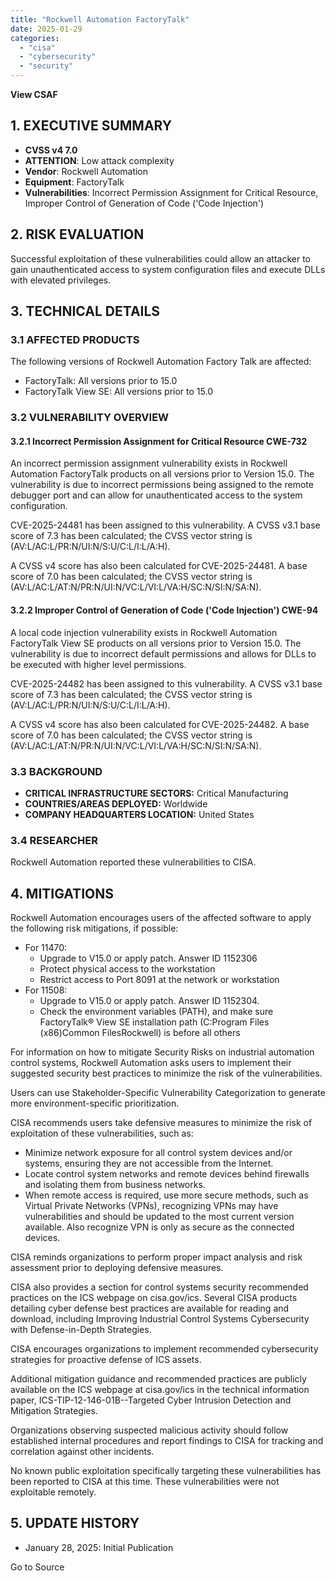 ```yaml
---
title: "Rockwell Automation FactoryTalk"
date: 2025-01-29
categories: 
  - "cisa"
  - "cybersecurity"
  - "security"
---
```


**View CSAF**

## 1\. EXECUTIVE SUMMARY

- **CVSS v4 7.0**
- **ATTENTION**: Low attack complexity
- **Vendor**: Rockwell Automation
- **Equipment**: FactoryTalk
- **Vulnerabilities**: Incorrect Permission Assignment for Critical Resource, Improper Control of Generation of Code ('Code Injection')

## 2\. RISK EVALUATION

Successful exploitation of these vulnerabilities could allow an attacker to gain unauthenticated access to system configuration files and execute DLLs with elevated privileges.

## 3\. TECHNICAL DETAILS

### 3.1 AFFECTED PRODUCTS

The following versions of Rockwell Automation Factory Talk are affected:

- FactoryTalk: All versions prior to 15.0
- FactoryTalk View SE: All versions prior to 15.0

### 3.2 VULNERABILITY OVERVIEW

#### **3.2.1** **Incorrect Permission Assignment for Critical Resource CWE-732**

An incorrect permission assignment vulnerability exists in Rockwell Automation FactoryTalk products on all versions prior to Version 15.0. The vulnerability is due to incorrect permissions being assigned to the remote debugger port and can allow for unauthenticated access to the system configuration.

CVE-2025-24481 has been assigned to this vulnerability. A CVSS v3.1 base score of 7.3 has been calculated; the CVSS vector string is (AV:L/AC:L/PR:N/UI:N/S:U/C:L/I:L/A:H).

A CVSS v4 score has also been calculated for CVE-2025-24481. A base score of 7.0 has been calculated; the CVSS vector string is (AV:L/AC:L/AT:N/PR:N/UI:N/VC:L/VI:L/VA:H/SC:N/SI:N/SA:N).

#### **3.2.2** **Improper Control of Generation of Code ('Code Injection') CWE-94**

A local code injection vulnerability exists in Rockwell Automation FactoryTalk View SE products on all versions prior to Version 15.0. The vulnerability is due to incorrect default permissions and allows for DLLs to be executed with higher level permissions.

CVE-2025-24482 has been assigned to this vulnerability. A CVSS v3.1 base score of 7.3 has been calculated; the CVSS vector string is (AV:L/AC:L/PR:N/UI:N/S:U/C:L/I:L/A:H).

A CVSS v4 score has also been calculated for CVE-2025-24482. A base score of 7.0 has been calculated; the CVSS vector string is (AV:L/AC:L/AT:N/PR:N/UI:N/VC:L/VI:L/VA:H/SC:N/SI:N/SA:N).

### 3.3 BACKGROUND

- **CRITICAL INFRASTRUCTURE SECTORS:** Critical Manufacturing
- **COUNTRIES/AREAS DEPLOYED:** Worldwide
- **COMPANY HEADQUARTERS LOCATION:** United States

### 3.4 RESEARCHER

Rockwell Automation reported these vulnerabilities to CISA.

## 4\. MITIGATIONS

Rockwell Automation encourages users of the affected software to apply the following risk mitigations, if possible:

- For 11470:
    - Upgrade to V15.0 or apply patch. Answer ID 1152306
    - Protect physical access to the workstation
    - Restrict access to Port 8091 at the network or workstation
- For 11508:
    - Upgrade to V15.0 or apply patch. Answer ID 1152304.
    - Check the environment variables (PATH), and make sure FactoryTalk® View SE installation path (C:Program Files (x86)Common FilesRockwell) is before all others

For information on how to mitigate Security Risks on industrial automation control systems, Rockwell Automation asks users to implement their suggested security best practices to minimize the risk of the vulnerabilities.

Users can use Stakeholder-Specific Vulnerability Categorization to generate more environment-specific prioritization.

CISA recommends users take defensive measures to minimize the risk of exploitation of these vulnerabilities, such as:

- Minimize network exposure for all control system devices and/or systems, ensuring they are not accessible from the Internet.
- Locate control system networks and remote devices behind firewalls and isolating them from business networks.
- When remote access is required, use more secure methods, such as Virtual Private Networks (VPNs), recognizing VPNs may have vulnerabilities and should be updated to the most current version available. Also recognize VPN is only as secure as the connected devices.

CISA reminds organizations to perform proper impact analysis and risk assessment prior to deploying defensive measures.

CISA also provides a section for control systems security recommended practices on the ICS webpage on cisa.gov/ics. Several CISA products detailing cyber defense best practices are available for reading and download, including Improving Industrial Control Systems Cybersecurity with Defense-in-Depth Strategies.

CISA encourages organizations to implement recommended cybersecurity strategies for proactive defense of ICS assets.

Additional mitigation guidance and recommended practices are publicly available on the ICS webpage at cisa.gov/ics in the technical information paper, ICS-TIP-12-146-01B--Targeted Cyber Intrusion Detection and Mitigation Strategies.

Organizations observing suspected malicious activity should follow established internal procedures and report findings to CISA for tracking and correlation against other incidents.

No known public exploitation specifically targeting these vulnerabilities has been reported to CISA at this time. These vulnerabilities were not exploitable remotely.

## 5\. UPDATE HISTORY

- January 28, 2025: Initial Publication

Go to Source
